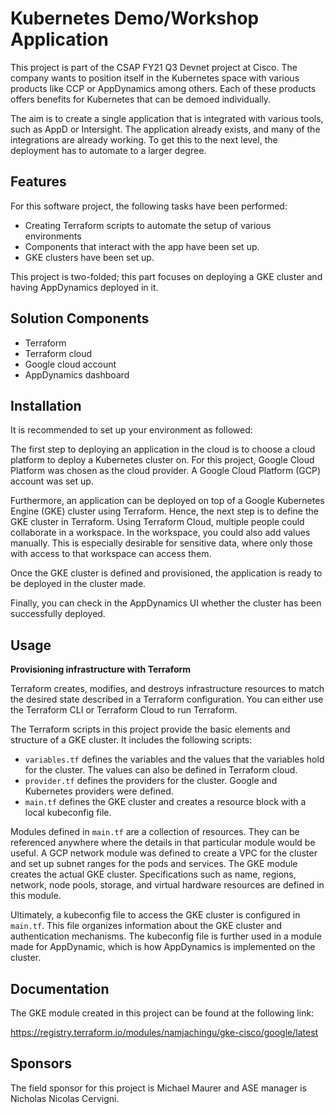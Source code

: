 # Kubernetes Demo/Workshop Application

This project is part of the CSAP FY21 Q3 Devnet project at Cisco. The company wants to position itself in the Kubernetes space with various products like CCP or AppDynamics among others. Each of these products offers benefits for Kubernetes that can be demoed individually. 

The aim is to create a single application that is integrated with various tools, such as AppD or Intersight. The application already exists, and many of the integrations are already working. To get this to the next level, the deployment has to automate to a larger degree. 


## Features

For this software project, the following tasks have been performed:

- Creating Terraform scripts to automate the setup of various environments
- Components that interact with the app have been set up. 
- GKE clusters have been set up. 

This project is two-folded; this part focuses on deploying a GKE cluster and having AppDynamics deployed in it.

## Solution Components
- Terraform
- Terraform cloud
- Google cloud account 
- AppDynamics dashboard


## Installation

It is recommended to set up your environment as followed:

The first step to deploying an application in the cloud is to choose a cloud platform to deploy a Kubernetes cluster on. For this project, Google Cloud Platform was chosen as the cloud provider. A Google Cloud Platform (GCP) account was set up.

Furthermore, an application can be deployed on top of a Google Kubernetes Engine (GKE) cluster using Terraform. Hence, the next step is to define the GKE cluster in Terraform. Using Terraform Cloud, multiple people could collaborate in a workspace. In the workspace, you could also add values manually. This is especially desirable for sensitive data, where only those with access to that workspace can access them. 

Once the GKE cluster is defined and provisioned, the application is ready to be deployed in the cluster made. 

Finally, you can check in the AppDynamics UI whether the cluster has been successfully deployed. 

## Usage

**Provisioning infrastructure with Terraform**

Terraform creates, modifies, and destroys infrastructure resources to match the desired state described in a Terraform configuration. You can either use the Terraform CLI or Terraform Cloud to run Terraform. 

The Terraform scripts in this project provide the basic elements and structure of a GKE cluster. It includes the following scripts: 

- `variables.tf` defines the variables and the values that the variables hold for the cluster. The values can also be defined in Terraform cloud. 
- `provider.tf` defines the providers for the cluster. Google and Kubernetes providers were defined. 
- `main.tf` defines the GKE cluster and creates a resource block with a local kubeconfig file. 

Modules defined in `main.tf` are a collection of resources. They can be referenced anywhere where the details in that particular module would be useful. A GCP network module was defined to create a VPC for the cluster and set up subnet ranges for the pods and services. The GKE module creates the actual GKE cluster. Specifications such as name, regions, network, node pools, storage, and virtual hardware resources are defined in this module. 

Ultimately, a kubeconfig file to access the GKE cluster is configured in `main.tf`. This file organizes information about the GKE cluster and authentication mechanisms. The kubeconfig file is further used in a module made for AppDynamic, which is how AppDynamics is implemented on the cluster. 

## Documentation

The GKE module created in this project can be found at the following link: 

https://registry.terraform.io/modules/namjachingu/gke-cisco/google/latest


## Sponsors

The field sponsor for this project is Michael Maurer and ASE manager is Nicholas Nicolas Cervigni. 




